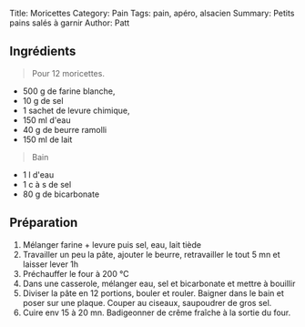 Title: Moricettes
Category: Pain
Tags: pain, apéro, alsacien
Summary: Petits pains salés à garnir
Author: Patt

## Ingrédients
> Pour 12 moricettes.

- 500 g de farine blanche,
- 10 g de sel
- 1 sachet de levure chimique,
- 150 ml d'eau
- 40 g de beurre ramolli
- 150 ml de lait

> Bain

- 1 l d'eau
- 1 c à s de sel
- 80 g de bicarbonate

## Préparation
1. Mélanger farine + levure puis sel, eau, lait tiède
2. Travailler un peu la pâte, ajouter le beurre, retravailler le tout 5 mn et laisser lever 1h
3. Préchauffer le four à 200 °C
4. Dans une casserole, mélanger eau, sel et bicarbonate et mettre à bouillir
5. Diviser la pâte en 12 portions, bouler et rouler. Baigner dans le bain et poser sur une plaque. Couper au ciseaux, saupoudrer de gros sel.
6. Cuire env 15 à 20 mn. Badigeonner de crême fraîche à la sortie du four.
